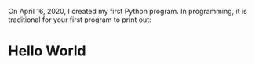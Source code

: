 
On April 16, 2020, I created my first Python program.  In programming, it is traditional for your first program to print out:

# Hello World  

